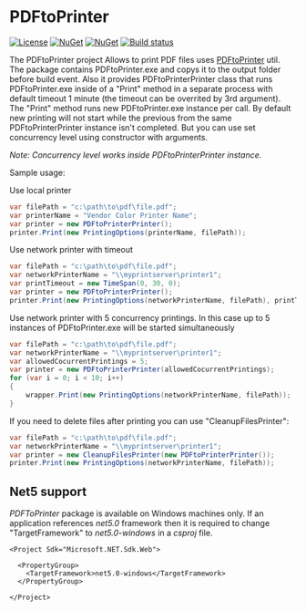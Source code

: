 # PDFtoPrinter

[![License](https://img.shields.io/badge/license-MIT-blue.svg)](https://github.com/DarqueWarrior/generator-team/blob/master/LICENSE)
[![NuGet](https://img.shields.io/nuget/v/PDFtoPrinter.svg)](https://www.nuget.org/packages/PDFtoPrinter/)
[![NuGet](https://img.shields.io/nuget/dt/PDFtoPrinter.svg)](https://www.nuget.org/packages/PDFtoPrinter/)
[![Build status](https://vishnevsky.visualstudio.com/PDFtoPrinter/_apis/build/status/PDFtoPrinter%20Build)](https://vishnevsky.visualstudio.com/PDFtoPrinter/_build/latest?definitionId=1)

The PDFtoPrinter project Allows to print PDF files uses [PDFtoPrinter](http://www.columbia.edu/~em36/pdftoprinter.html) util. The package contains PDFtoPrinter.exe and copys it to the output folder before build event. Also it provides PDFtoPrinterPrinter class that runs PDFtoPrinter.exe inside of a "Print" method in a separate process with default timeout 1 minute (the timeout can be overrited by 3rd argument). The "Print" method runs new PDFtoPrinter.exe instance per call. By default new printing will not start while the previous from the same PDFtoPrinterPrinter instance isn't completed. But you can use set concurrency level using constructor with arguments. 

*Note: Concurrency level works inside PDFtoPrinterPrinter instance.*

Sample usage:

Use local printer
```C#
var filePath = "c:\path\to\pdf\file.pdf";
var printerName = "Vendor Color Printer Name";
var printer = new PDFtoPrinterPrinter();
printer.Print(new PrintingOptions(printerName, filePath));
```

Use network printer with timeout
```C#
var filePath = "c:\path\to\pdf\file.pdf";
var networkPrinterName = "\\myprintserver\printer1";
var printTimeout = new TimeSpan(0, 30, 0);
var printer = new PDFtoPrinterPrinter();
printer.Print(new PrintingOptions(networkPrinterName, filePath), printTimeout);
```

Use network printer with 5 concurrency printings. In this case up to 5 instances of PDFtoPrinter.exe will be started simultaneously
```C#
var filePath = "c:\path\to\pdf\file.pdf";
var networkPrinterName = "\\myprintserver\printer1";
var allowedCocurrentPrintings = 5;
var printer = new PDFtoPrinterPrinter(allowedCocurrentPrintings);
for (var i = 0; i < 10; i++)
{
    wrapper.Print(new PrintingOptions(networkPrinterName, filePath));
}
```

If you need to delete files after printing you can use "CleanupFilesPrinter":
```C#
var filePath = "c:\path\to\pdf\file.pdf";
var networkPrinterName = "\\myprintserver\printer1";
var printer = new CleanupFilesPrinter(new PDFtoPrinterPrinter());
printer.Print(new PrintingOptions(networkPrinterName, filePath));
```

## Net5 support

*PDFToPrinter* package is available on Windows machines only. 
If an application references *net5.0* framework then it is required to change "TargetFramework"
to *net5.0-windows* in a *csproj* file.
```
<Project Sdk="Microsoft.NET.Sdk.Web">

  <PropertyGroup>
    <TargetFramework>net5.0-windows</TargetFramework>
  </PropertyGroup>

</Project>
```